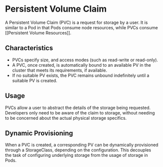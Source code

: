 # Persistent Volume Claim

A Persistent Volume Claim (PVC) is a request for storage by a user. It is similar to a Pod in that Pods consume node resources, while PVCs consume [[Persistent Volume Resources]].

## Characteristics

- PVCs specify size, and access modes (such as read-write or read-only).
- A PVC, once created, is automatically bound to an available PV in the cluster that meets its requirements, if available.
- If no suitable PV exists, the PVC remains unbound indefinitely until a suitable PV is created.

## Usage

PVCs allow a user to abstract the details of the storage being requested. Developers only need to be aware of the claim to storage, without needing to be concerned about the actual physical storage specifics.

## Dynamic Provisioning

When a PVC is created, a corresponding PV can be dynamically provisioned through a StorageClass, depending on the configuration. This decouples the task of configuring underlying storage from the usage of storage in Pods.
